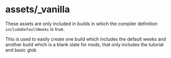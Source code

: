 # assets/_vanilla

These assets are only included in builds in which the compiler definition `includeDefaultWeeks` is true.

This is used to easily create one build which includes the default weeks and another build which is a blank slate for mods, that only includes the tutorial and basic glob